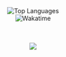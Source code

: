 <p align="center">
	<br/>
	<br/>
	<img alt="Top Languages" src="https://github-readme-stats.vercel.app/api/top-langs/?username=felixlosada&layout=compact&hide_border=true&langs_count=999&theme=dark">
	<br/>
	<img alt="Wakatime" src="https://github-readme-stats.vercel.app/api/wakatime?username=felixlosada&layout=compact&custom_title=My%20Week&hide_border=true&theme=dark"/>
	</a>
	<br/><br/>
	<br/>
</p>
<p align="center" width="50"><img src="https://i.imgur.com/Vi9yRJL.png"/></p>
